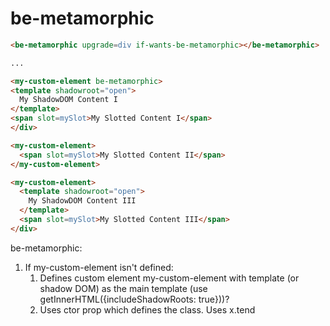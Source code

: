 # be-metamorphic


```html
<be-metamorphic upgrade=div if-wants-be-metamorphic></be-metamorphic>

...

<my-custom-element be-metamorphic>
<template shadowroot="open">
  My ShadowDOM Content I
</template>
<span slot=mySlot>My Slotted Content I</span>
</div>

<my-custom-element>
  <span slot=mySlot>My Slotted Content II</span>
</my-custom-element>

<my-custom-element>
  <template shadowroot="open">
    My ShadowDOM Content III
  </template>
  <span slot=mySlot>My Slotted Content III</span>
</div>

```

be-metamorphic:

1.  If my-custom-element isn't defined:
    1.  Defines custom element my-custom-element with template (or shadow DOM) as the main template (use getInnerHTML({includeShadowRoots: true}))?
    2.  Uses ctor prop which defines the class.  Uses x.tend 




